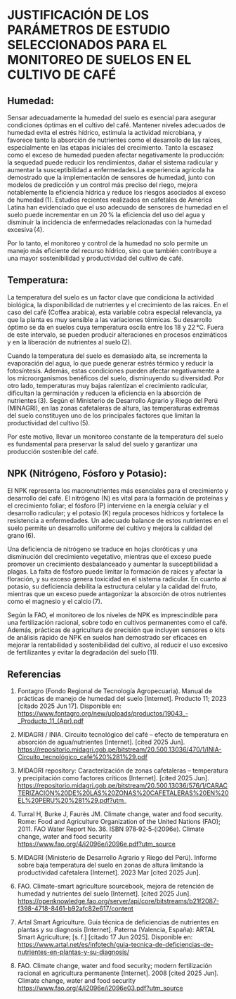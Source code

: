 # JUSTIFICACIÓN DE LOS PARÁMETROS DE ESTUDIO SELECCIONADOS PARA EL MONITOREO DE SUELOS EN EL CULTIVO DE CAFÉ

## Humedad:
Sensar adecuadamente la humedad del suelo es esencial para asegurar condiciones óptimas en el cultivo del café. Mantener niveles adecuados de humedad evita el estrés hídrico, estimula la actividad microbiana, y favorece tanto la absorción de nutrientes como el desarrollo de las raíces, especialmente en las etapas iniciales del crecimiento. Tanto la escasez como el exceso de humedad pueden afectar negativamente la producción: la sequedad puede reducir los rendimientos, dañar el sistema radicular y aumentar la susceptibilidad a enfermedades.La experiencia agrícola ha demostrado que la implementación de sensores de humedad, junto con modelos de predicción y un control más preciso del riego, mejora notablemente la eficiencia hídrica y reduce los riesgos asociados al exceso de humedad (1). Estudios recientes realizados en cafetales de América Latina han evidenciado que el uso adecuado de sensores de humedad en el suelo puede incrementar en un 20 % la eficiencia del uso del agua y disminuir la incidencia de enfermedades relacionadas con la humedad excesiva (4).

Por lo tanto, el monitoreo y control de la humedad no solo permite un manejo más eficiente del recurso hídrico, sino que también contribuye a una mayor sostenibilidad y productividad del cultivo de café.

## Temperatura:
La temperatura del suelo es un factor clave que condiciona la actividad biológica, la disponibilidad de nutrientes y el crecimiento de las raíces. En el caso del café (Coffea arabica), esta variable cobra especial relevancia, ya que la planta es muy sensible a las variaciones térmicas. Su desarrollo óptimo se da en suelos cuya temperatura oscila entre los 18 y 22 °C. Fuera de este intervalo, se pueden producir alteraciones en procesos enzimáticos y en la liberación de nutrientes al suelo (2).

Cuando la temperatura del suelo es demasiado alta, se incrementa la evaporación del agua, lo que puede generar estrés térmico y reducir la fotosíntesis. Además, estas condiciones pueden afectar negativamente a los microorganismos benéficos del suelo, disminuyendo su diversidad. Por otro lado, temperaturas muy bajas ralentizan el crecimiento radicular, dificultan la germinación y reducen la eficiencia en la absorción de nutrientes (3). Según el Ministerio de Desarrollo Agrario y Riego del Perú (MINAGRI), en las zonas cafetaleras de altura, las temperaturas extremas del suelo constituyen uno de los principales factores que limitan la productividad del cultivo (5).

Por este motivo, llevar un monitoreo constante de la temperatura del suelo es fundamental para preservar la salud del suelo y garantizar una producción sostenible del café.

## NPK (Nitrógeno, Fósforo y Potasio): 

 El NPK representa los macronutrientes más esenciales para el crecimiento y desarrollo del café. El nitrógeno (N) es vital para la formación de proteínas y el crecimiento foliar; el fósforo (P) interviene en la energía celular y el desarrollo radicular; y el potasio (K) regula procesos hídricos y fortalece la resistencia a enfermedades. Un adecuado balance de estos nutrientes en el suelo permite un desarrollo uniforme del cultivo y mejora la calidad del grano (6).

 Una deficiencia de nitrógeno se traduce en hojas cloróticas y una disminución del crecimiento vegetativo, mientras que el exceso puede promover un crecimiento desbalanceado y aumentar la susceptibilidad a plagas. La falta de fósforo puede limitar la formación de raíces y afectar la floración, y su exceso genera toxicidad en el sistema radicular. En cuanto al potasio, su deficiencia debilita la estructura celular y la calidad del fruto, mientras que un exceso puede antagonizar la absorción de otros nutrientes como el magnesio y el calcio (7).

 Según la FAO, el monitoreo de los niveles de NPK es imprescindible para una fertilización racional, sobre todo en cultivos permanentes como el café. Además, prácticas de agricultura de precisión que incluyen sensores o kits de análisis rápido de NPK en suelos han demostrado ser eficaces en mejorar la rentabilidad y sostenibilidad del cultivo, al reducir el uso excesivo de fertilizantes y evitar la degradación del suelo (11).

 ## Referencias 
1. Fontagro (Fondo Regional de Tecnología Agropecuaria). Manual de prácticas de manejo de humedad del suelo [Internet]. Producto 11; 2023 [citado 2025 Jun 17]. Disponible en: https://www.fontagro.org/new/uploads/productos/19043_-_Producto_11_(Apr).pdf
   
2. MIDAGRI / INIA. Circuito tecnológico del café – efecto de temperatura en absorción de agua/nutrientes [Internet]. [cited 2025 Jun]. https://repositorio.midagri.gob.pe/bitstream/20.500.13036/470/1/INIA-Circuito_tecnológico_café%20%281%29.pdf
   
3. MIDAGRI repository: Caracterización de zonas cafetaleras – temperatura y precipitación como factores críticos [Internet]. [cited 2025 Jun]. https://repositorio.midagri.gob.pe/bitstream/20.500.13036/576/1/CARACTERIZACION%20DE%20LAS%20ZONAS%20CAFETALERAS%20EN%20EL%20PERU%20%281%29.pdf?utm_
   
4. Turral H, Burke J, Faurès JM. Climate change, water and food security. Rome: Food and Agriculture Organization of the United Nations (FAO); 2011. FAO Water Report No. 36. ISBN 978‑92‑5‑(i2096e).  Climate change, water and food security
https://www.fao.org/4/i2096e/i2096e.pdf?utm_source

5. MIDAGRI (Ministerio de Desarrollo Agrario y Riego del Perú). Informe sobre baja temperatura del suelo en zonas de altura limitando la productividad cafetalera [Internet]. 2023 Mar [cited 2025 Jun]. 

   
6. FAO. Climate-smart agriculture sourcebook, mejora de retención de humedad y nutrientes del suelo [Internet]. [cited 2025 Jun]. https://openknowledge.fao.org/server/api/core/bitstreams/b21f2087-f398-4718-8461-b92afc82e617/content
   
7. Artal Smart Agriculture. Guía técnica de deficiencias de nutrientes en plantas y su diagnosis [Internet]. Paterna (Valencia, España): ARTAL Smart Agriculture; [s. f.] [citado 17 Jun 2025]. Disponible en: https://www.artal.net/es/infotech/guia-tecnica-de-deficiencias-de-nutrientes-en-plantas-y-su-diagnosis/


8. FAO. Climate change, water and food security; modern fertilización racional en agricultura permanente [Internet]. 2008 [cited 2025 Jun]. Climate change, water and food security
https://www.fao.org/4/i2096e/i2096e03.pdf?utm_source
